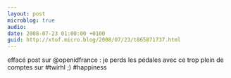 ```yaml
---
layout: post
microblog: true
audio: 
date: 2008-07-23 01:00:00 +0100
guid: http://xtof.micro.blog/2008/07/23/t865871737.html
---
```

effacé post sur @openidfrance : je perds les pédales avec ce trop plein de comptes sur #twirhl ;) #happiness
